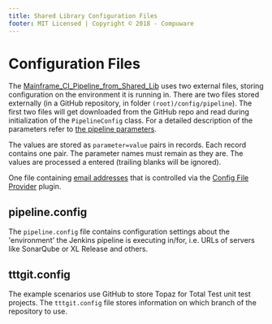 ```yaml
---
title: Shared Library Configuration Files
footer: MIT Licensed | Copyright © 2018 - Compuware
---
```

# Configuration Files

The [Mainframe_CI_Pipeline_from_Shared_Lib](./Mainframe_CI_Pipeline_from_Shared_Lib.md) uses two external files, storing configuration on the environment it is running in. There are two files stored externally (in a GitHub repository, in folder `(root)/config/pipeline`). The first two files will get downloaded from the GitHub repo and read during initialization of the `PipelineConfig` class. For a detailed description of the parameters refer to [the pipeline parameters](./pipeline_parameters.md).

The values are stored as `parameter=value` pairs in records. Each record contains one pair. The parameter names must remain as they are. The values are processed a entered (trailing blanks will be ignored).

One file containing [email addresses](../tool_configuration/readme.md) that is controlled via the [Config File Provider](https://wiki.jenkins.io/display/JENKINS/Config+File+Provider+Plugin) plugin.

## pipeline.config

The `pipeline.config` file contains configuration settings about the 'environment' the Jenkins pipeline is executing in/for, i.e. URLs of servers like SonarQube or XL Release and others. 

## tttgit.config

The example scenarios use GitHub to store Topaz for Total Test unit test projects. The `tttgit.config` file stores information on which branch of the repository to use.